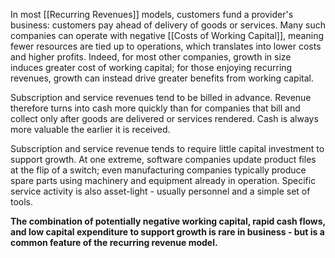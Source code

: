 In most [[Recurring Revenues]] models, customers fund a provider's business: customers pay ahead of delivery of goods or services. Many such companies can operate with negative [[Costs of Working Capital]], meaning fewer resources are tied up to operations, which translates into lower costs and higher profits. Indeed, for most other companies, growth in size induces greater cost of working capital; for those enjoying recurring revenues, growth can instead drive greater benefits from working capital.

Subscription and service revenues tend to be billed in advance. Revenue therefore turns into cash more quickly than for companies that bill and collect only after goods are delivered or services rendered. Cash is always more valuable the earlier it is received.

Subscription and service revenue tends to require little capital investment to support growth. At one extreme, software companies update product files at the flip of a switch; even manufacturing companies typically produce spare parts using machinery and equipment already in operation. Specific service activity is also asset-light - usually personnel and a simple set of tools.

**The combination of potentially negative working capital, rapid cash flows, and low capital expenditure to support growth is rare in business - but is a common feature of the recurring revenue model.**

